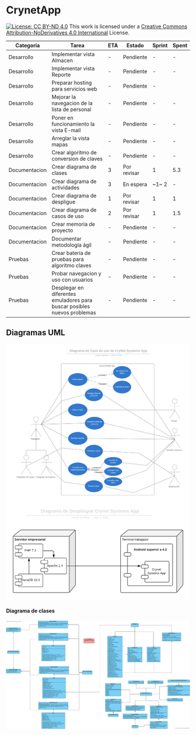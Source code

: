 # CrynetApp
[![License: CC BY-ND 4.0](https://licensebuttons.net/l/by-nd/4.0/80x15.png)](https://creativecommons.org/licenses/by-nd/4.0/)
This work is licensed under a [Creative Commons Attribution-NoDerivatives 4.0 International](https://creativecommons.org/licenses/by-nd/4.0/) License.

|Categoria	|	Tarea	|	ETA	|	Estado	|	Sprint | Spent |
|---	|	---	|	---	|	---	|	--- |	--- |	
|Desarrollo	|	Implementar vista Almacen	|	-	|	Pendiente	|	-	|	-	|
|Desarrollo	|	Implementar vista Reporte	|	-	|	Pendiente	|	-	|	-	|
|Desarrollo	|	Preparar hosting para servicios web	|	-	|	Pendiente	|		-	|
|Desarrollo	|	Mejorar la navegacion de la lista de personal	|	-	|	Pendiente	|	-	|	-	|
|Desarrollo	|	Poner en funcionamiento la vista E-mail	|	-	|	Pendiente	|	-	|	-	|
|Desarrollo	|	Arreglar la vista mapas	|	-	|	Pendiente	|	-	|	-	|
|Desarrollo	|	Crear algoritmo de conversion de claves	|	-	|	Pendiente	|	-	|	-	|
|Documentacion	|	Crear diagrama de clases	|	3	|	Por revisar	|	1	|	5.3	|
|Documentacion	|	Crear diagrama de actividades	|	3	|	En espera	|	~1~ 2	|	-	|
|Documentacion	|	Crear diagrama de despligue	|	1	|	Por revisar	|	1	|	1	|
|Documentacion	|	Crear diagrama de casos de uso	|	2	|	Por revisar	|	1	|	1.5	|
|Documentacion	|	Crear memoria de proyecto	|	-	|	Pendiente	|	-	|	-	|
|Documentacion	|	Documentar metodología ágil	|	-	|	Pendiente	|	-	|	-	|
|Pruebas	|	Crear batería de pruebas para algoritmo claves	|	-	|	Pendiente	|	-	|	-	|
|Pruebas	|	Probar navegacion y uso con usuarios	|	-	|	Pendiente	|	-	|	-	|
|Pruebas	|	Desplegar en diferentes emuladores para buscar posibles nuevos problemas	|	-	|	Pendiente	|	-	|	-	|


## Diagramas UML
![Imagen del diagrama de casos de uso](/uml/CasosDeUso.png?raw=true)
![Imagen del diagrama de despliegue](/uml/Despliegue.png?raw=true)
#### Diagrama de clases
![Imagen del diagrama de clases](/uml/Clases.png?raw=true)
